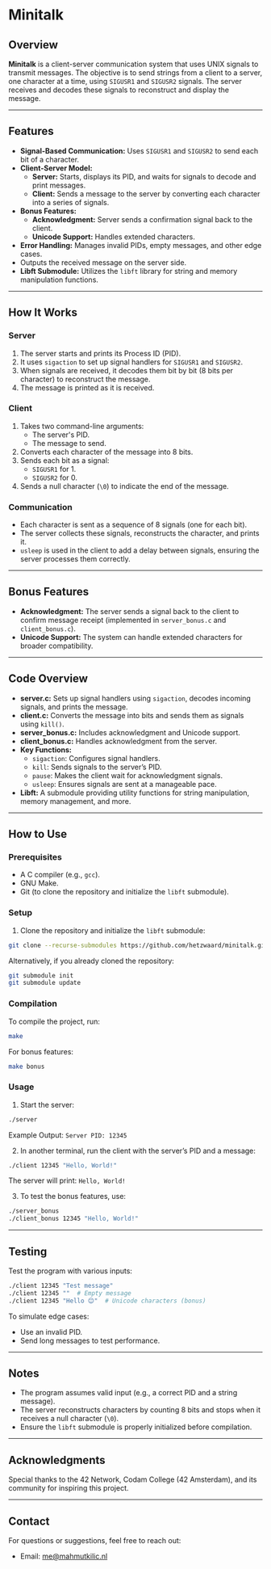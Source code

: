# Minitalk

## Overview

**Minitalk** is a client-server communication system that uses UNIX signals to transmit messages. The objective is to send strings from a client to a server, one character at a time, using `SIGUSR1` and `SIGUSR2` signals. The server receives and decodes these signals to reconstruct and display the message.

---

## Features

- **Signal-Based Communication:** Uses `SIGUSR1` and `SIGUSR2` to send each bit of a character.
- **Client-Server Model:**
  - **Server:** Starts, displays its PID, and waits for signals to decode and print messages.
  - **Client:** Sends a message to the server by converting each character into a series of signals.
- **Bonus Features:**
  - **Acknowledgment:** Server sends a confirmation signal back to the client.
  - **Unicode Support:** Handles extended characters.
- **Error Handling:** Manages invalid PIDs, empty messages, and other edge cases.
- Outputs the received message on the server side.
- **Libft Submodule:** Utilizes the `libft` library for string and memory manipulation functions.

---

## How It Works

### **Server**

1. The server starts and prints its Process ID (PID).
2. It uses `sigaction` to set up signal handlers for `SIGUSR1` and `SIGUSR2`.
3. When signals are received, it decodes them bit by bit (8 bits per character) to reconstruct the message.
4. The message is printed as it is received.

### **Client**

1. Takes two command-line arguments:
   - The server's PID.
   - The message to send.
2. Converts each character of the message into 8 bits.
3. Sends each bit as a signal:
   - `SIGUSR1` for 1.
   - `SIGUSR2` for 0.
4. Sends a null character (`\0`) to indicate the end of the message.

### **Communication**

- Each character is sent as a sequence of 8 signals (one for each bit).
- The server collects these signals, reconstructs the character, and prints it.
- `usleep` is used in the client to add a delay between signals, ensuring the server processes them correctly.

---

## Bonus Features

- **Acknowledgment:** The server sends a signal back to the client to confirm message receipt (implemented in `server_bonus.c` and `client_bonus.c`).
- **Unicode Support:** The system can handle extended characters for broader compatibility.

---

## Code Overview

- **server.c:** Sets up signal handlers using `sigaction`, decodes incoming signals, and prints the message.
- **client.c:** Converts the message into bits and sends them as signals using `kill()`.
- **server_bonus.c:** Includes acknowledgment and Unicode support.
- **client_bonus.c:** Handles acknowledgment from the server.
- **Key Functions:**
  - `sigaction`: Configures signal handlers.
  - `kill`: Sends signals to the server’s PID.
  - `pause`: Makes the client wait for acknowledgment signals.
  - `usleep`: Ensures signals are sent at a manageable pace.
- **Libft:** A submodule providing utility functions for string manipulation, memory management, and more.

---

## How to Use

### Prerequisites

- A C compiler (e.g., `gcc`).
- GNU Make.
- Git (to clone the repository and initialize the `libft` submodule).

### Setup

1. Clone the repository and initialize the `libft` submodule:

```bash
git clone --recurse-submodules https://github.com/hetzwaard/minitalk.git
```

Alternatively, if you already cloned the repository:

```bash
git submodule init
git submodule update
```

### Compilation

To compile the project, run:

```bash
make
```

For bonus features:

```bash
make bonus
```

### Usage

1. Start the server:

```bash
./server
```

Example Output: `Server PID: 12345`

2. In another terminal, run the client with the server’s PID and a message:

```bash
./client 12345 "Hello, World!"
```

The server will print: `Hello, World!`

3. To test the bonus features, use:

```bash
./server_bonus
./client_bonus 12345 "Hello, World!"
```

---

## Testing

Test the program with various inputs:

```bash
./client 12345 "Test message"
./client 12345 ""  # Empty message
./client 12345 "Hello 😊"  # Unicode characters (bonus)
```

To simulate edge cases:

- Use an invalid PID.
- Send long messages to test performance.

---

## Notes

- The program assumes valid input (e.g., a correct PID and a string message).
- The server reconstructs characters by counting 8 bits and stops when it receives a null character (`\0`).
- Ensure the `libft` submodule is properly initialized before compilation.

---

## Acknowledgments

Special thanks to the 42 Network, Codam College (42 Amsterdam), and its community for inspiring this project.

---

## Contact

For questions or suggestions, feel free to reach out:

- Email: me@mahmutkilic.nl

